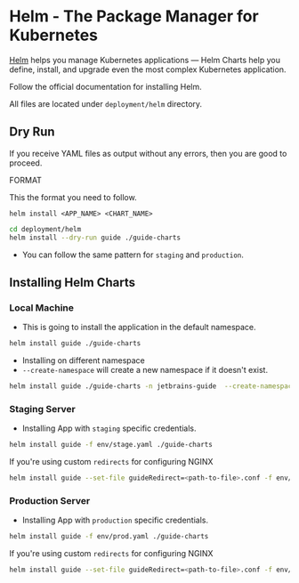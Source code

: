 # Helm - The Package Manager for Kubernetes

[Helm](https://helm.sh/) helps you manage Kubernetes applications — Helm Charts help you define, install, and upgrade even the most complex Kubernetes application.

Follow the official documentation for installing Helm.

All files are located under `deployment/helm` directory.

## Dry Run

If you receive YAML files as output without any errors, then you are good to proceed.

FORMAT

This the format you need to follow.

```
helm install <APP_NAME> <CHART_NAME>
```

```bash
cd deployment/helm
helm install --dry-run guide ./guide-charts
```

- You can follow the same pattern for `staging` and `production`.

## Installing Helm Charts

### Local Machine

- This is going to install the application in the default namespace.

```bash
helm install guide ./guide-charts
```

- Installing on different namespace
- `--create-namespace` will create a new namespace if it doesn't exist.

```bash
helm install guide ./guide-charts -n jetbrains-guide  --create-namespace
```

### Staging Server

- Installing App with `staging` specific credentials.

```bash
helm install guide -f env/stage.yaml ./guide-charts
```

If you're using custom `redirects` for configuring NGINX

```bash
helm install guide --set-file guideRedirect=<path-to-file>.conf -f env/stage.yaml ./guide-charts
```

### Production Server

- Installing App with `production` specific credentials.

```bash
helm install guide -f env/prod.yaml ./guide-charts
```

If you're using custom `redirects` for configuring NGINX

```bash
helm install guide --set-file guideRedirect=<path-to-file>.conf -f env/prod.yaml ./guide-charts
```

